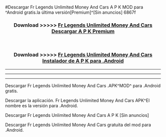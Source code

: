 #Descargar Fr Legends Unlimited Money And Cars  A P K MOD para ^Android gratis.la última versión[Premium]^[Sin anuncios] 6867f



<div align="center">
<h3>Download >>>>> <a href="https://es-web.web.app/?es= Fr Legends Unlimited Money And Cars ">Fr Legends Unlimited Money And Cars  Descargar A P K Premium</a></h3><br>

<h3>Download >>>>> <a href="https://es-web.web.app/?es= Fr Legends Unlimited Money And Cars ">Fr Legends Unlimited Money And Cars  Instalador de A P K para .Android</a></h3>
</div>


----------------------------------------------------------

----------------------------------------------------------

----------------------------------------------------------

Descargar Fr Legends Unlimited Money And Cars  .APK^MOD^ para .Android gratis.

Descargar la aplicación. Fr Legends Unlimited Money And Cars  APK^El nombre es la versión para .Android.

Descargar Fr Legends Unlimited Money And Cars  A P K [Sin anuncios]

Descargar Fr Legends Unlimited Money And Cars  gratuita del mod para .Android.